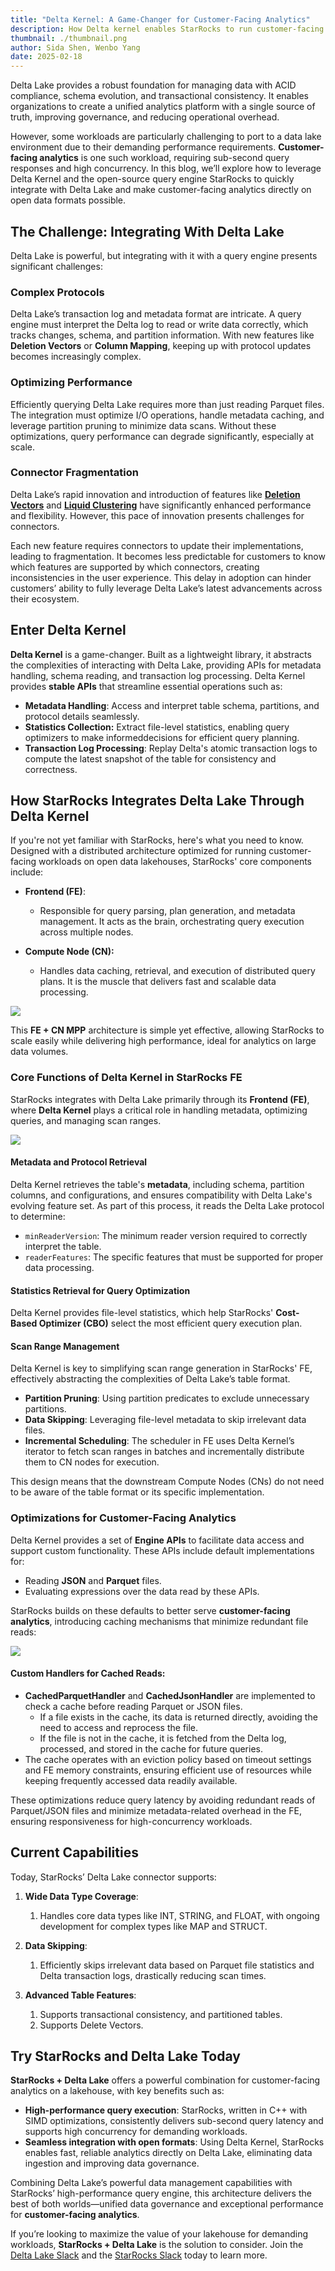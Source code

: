 ```yaml
---
title: "Delta Kernel: A Game-Changer for Customer-Facing Analytics"
description: How Delta kernel enables StarRocks to run customer-facing analytics directly on open table formats
thumbnail: ./thumbnail.png
author: Sida Shen, Wenbo Yang
date: 2025-02-18
---
```


Delta Lake provides a robust foundation for managing data with ACID compliance, schema evolution,
and transactional consistency. It enables organizations to create a unified analytics platform with
a single source of truth, improving governance, and reducing operational overhead.

However, some workloads are particularly challenging to port to a data lake environment due to their
demanding performance requirements. **Customer-facing analytics** is one such workload, requiring
sub-second query responses and high concurrency. In this blog, we’ll explore how to leverage Delta Kernel
and the open-source query engine StarRocks to quickly integrate with Delta Lake and make customer-facing
analytics directly on open data formats possible.

## The Challenge: Integrating With Delta Lake

Delta Lake is powerful, but integrating with it with a query engine presents significant challenges:

### Complex Protocols

Delta Lake’s transaction log and metadata format are intricate. A query engine must interpret
the Delta log to read or write data correctly, which tracks changes, schema, and partition
information. With new features like **Deletion Vectors** or **Column Mapping**, keeping up with
protocol updates becomes increasingly complex.


### Optimizing Performance

Efficiently querying Delta Lake requires more than just reading Parquet files. The integration
must optimize I/O operations, handle metadata caching, and leverage partition pruning to minimize
data scans. Without these optimizations, query performance can degrade significantly, especially at scale.


### Connector Fragmentation

Delta Lake’s rapid innovation and introduction of features like
[**Deletion Vectors**](https://delta.io/blog/2023-07-05-deletion-vectors/)
and [**Liquid Clustering**](https://delta.io/blog/liquid-clustering/) have significantly
enhanced performance and flexibility. However, this pace of innovation presents challenges for connectors.

Each new feature requires connectors to update their implementations, leading to fragmentation.
It becomes less predictable for customers to know which features are supported by which connectors,
creating inconsistencies in the user experience. This delay in adoption can hinder customers’ ability
to fully leverage Delta Lake’s latest advancements across their ecosystem.


## Enter Delta Kernel

**Delta Kernel** is a game-changer. Built as a lightweight library, it abstracts the complexities of
interacting with Delta Lake, providing APIs for metadata handling, schema reading, and transaction
log processing. Delta Kernel provides **stable APIs** that streamline essential operations such as:

- **Metadata Handling**: Access and interpret table schema, partitions, and protocol details seamlessly.
- **Statistics Collection:** Extract file-level statistics, enabling query optimizers to make informeddecisions for efficient query planning.
- **Transaction Log Processing**: Replay Delta's atomic transaction logs to compute the latest snapshot of the table for consistency and correctness.

## How StarRocks Integrates Delta Lake Through Delta Kernel

If you're not yet familiar with StarRocks, here's what you need to know. Designed with a distributed
architecture optimized for running customer-facing workloads on open data lakehouses, StarRocks' core components include:

- **Frontend (FE)**:

  - Responsible for query parsing, plan generation, and metadata management.
    It acts as the brain, orchestrating query execution across multiple nodes.

- **Compute Node (CN):**

  - Handles data caching, retrieval, and execution of distributed query plans.
    It is the muscle that delivers fast and scalable data processing.

![](figure1.png)

This **FE + CN MPP** architecture is simple yet effective, allowing StarRocks
to scale easily while delivering high performance, ideal for analytics on large data volumes.

### Core Functions of Delta Kernel in StarRocks FE

StarRocks integrates with Delta Lake primarily through its **Frontend (FE)**,
where **Delta Kernel** plays a critical role in handling metadata, optimizing queries, and managing scan ranges.

![](figure2.png)


#### Metadata and Protocol Retrieval

Delta Kernel retrieves the table's **metadata**, including schema, partition columns, and configurations,
and ensures compatibility with Delta Lake's evolving feature set. As part of this process, it reads the Delta Lake protocol to determine:

- `minReaderVersion`: The minimum reader version required to correctly interpret the table.
- `readerFeatures`: The specific features that must be supported for proper data processing.


#### Statistics Retrieval for Query Optimization

Delta Kernel provides file-level statistics, which help StarRocks' **Cost-Based Optimizer (CBO)** select the most efficient query execution plan.


#### Scan Range Management

Delta Kernel is key to simplifying scan range generation in StarRocks' FE,
effectively abstracting the complexities of Delta Lake’s table format.

- **Partition Pruning**: Using partition predicates to exclude unnecessary partitions.
- **Data Skipping**: Leveraging file-level metadata to skip irrelevant data files.
- **Incremental Scheduling**: The scheduler in FE uses Delta Kernel’s iterator to
  fetch scan ranges in batches and incrementally distribute them to CN nodes for execution.

This design means that the downstream Compute Nodes (CNs) do not need to be aware of the table format or its specific implementation.

### **Optimizations for Customer-Facing Analytics**

Delta Kernel provides a set of **Engine APIs** to facilitate data access and support custom functionality.
These APIs include default implementations for:

- Reading **JSON** and **Parquet** files.
- Evaluating expressions over the data read by these APIs.

StarRocks builds on these defaults to better serve **customer-facing analytics**,
introducing caching mechanisms that minimize redundant file reads:

![](figure3.png)

#### Custom Handlers for Cached Reads:

- **CachedParquetHandler** and **CachedJsonHandler** are implemented to check a cache before reading Parquet or JSON files.
  - If a file exists in the cache, its data is returned directly, avoiding the need to access and reprocess the file.
  - If the file is not in the cache, it is fetched from the Delta log, processed, and stored in the cache for future queries.
- The cache operates with an eviction policy based on timeout settings and FE memory constraints,
  ensuring efficient use of resources while keeping frequently accessed data readily available.

These optimizations reduce query latency by avoiding redundant reads of Parquet/JSON files and
minimize metadata-related overhead in the FE, ensuring responsiveness for high-concurrency workloads.


## Current Capabilities

Today, StarRocks’ Delta Lake connector supports:

1. **Wide Data Type Coverage**:
   1. Handles core data types like INT, STRING, and FLOAT, with ongoing development for complex types like MAP and STRUCT.

2. **Data Skipping**:
   1. Efficiently skips irrelevant data based on Parquet file statistics and Delta transaction logs, drastically reducing scan times.

3. **Advanced Table Features**:
   1. Supports transactional consistency, and partitioned tables.
   2. Supports Delete Vectors.


## Try StarRocks and Delta Lake Today

**StarRocks + Delta Lake** offers a powerful combination for customer-facing analytics on a lakehouse,
with key benefits such as:

- **High-performance query execution**: StarRocks, written in C++ with SIMD optimizations,
  consistently delivers sub-second query latency and supports high concurrency for demanding workloads.
- **Seamless integration with open formats**: Using Delta Kernel, StarRocks enables fast,
  reliable analytics directly on Delta Lake, eliminating data ingestion and improving data governance.

Combining Delta Lake’s powerful data management capabilities with StarRocks’ high-performance query engine,
this architecture delivers the best of both worlds—unified data governance and exceptional performance for **customer-facing analytics**. 

If you’re looking to maximize the value of your lakehouse for demanding workloads, **StarRocks + Delta Lake**
is the solution to consider. Join the [Delta Lake Slack](https://go.delta.io/slack)
and the [StarRocks Slack](https://starrocks.io/redirecting-to-slack) today to learn more.

